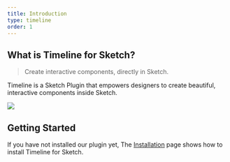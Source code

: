 ```yaml
---
title: Introduction
type: timeline
order: 1
---
```


## What is Timeline for Sketch?

> Create interactive components, directly in Sketch.

Timeline is a Sketch Plugin that empowers designers to create beautiful, interactive components inside Sketch. 

![](/docs/images/timeline/samples/components/buynow.gif)

## Getting Started

If you have not installed our plugin yet, The [Installation](install.html) page shows how to install Timeline for Sketch. 



